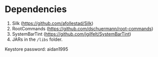 Dependencies
==============

1. Silk (https://github.com/afollestad/Silk)
2. RootCommands (https://github.com/dschuermann/root-commands)
3. SystemBarTint (https://github.com/jgilfelt/SystemBarTint)
4. JARs in the `/libs` folder.

Keystore password: aidan1995